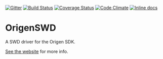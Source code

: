 [![Gitter](https://badges.gitter.im/Join%20Chat.svg)](https://gitter.im/Origen-SDK/users?utm_source=badge&utm_medium=badge&utm_campaign=pr-badge&utm_content=badge)
[![Build Status](https://travis-ci.org/Origen-SDK/origen_swd.svg)](https://travis-ci.org/Origen-SDK/origen_swd)
[![Coverage Status](https://coveralls.io/repos/Origen-SDK/origen_swd/badge.svg?branch=master&service=github)](https://coveralls.io/github/Origen-SDK/origen_swd?branch=master)
[![Code Climate](https://codeclimate.com/github/Origen-SDK/origen_swd/badges/gpa.svg)](https://codeclimate.com/github/Origen-SDK/origen_swd)
[![Inline docs](http://inch-ci.org/github/Origen-SDK/origen_swd.svg)](http://inch-ci.org/github/Origen-SDK/origen_swd)

# OrigenSWD

A SWD driver for the Origen SDK.

[See the website](http://origen-sdk.org/swd) for more info.
